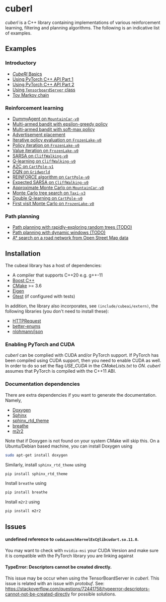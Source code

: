# cuberl

_cuberl_ is a C++ library containing implementations of various reinforcement learning, filtering and planning algorithms.
The following is an indicative list of examples. 
 

## Examples

### Introductory

- <a href="examples/intro/intro_example_1/intro_example_1.md">_CubeRl_ Basics</a>
- <a href="examples/intro/intro_example_2/intro_example_2.md">Using PyTorch C++ API Part 1</a>
- <a href="examples/intro/intro_example_3/intro_example_3.md">Using PyTorch C++ API Part 2</a>
- <a href="examples/intro/intro_example_4/intro_example_4.md">Using ```TensorboardServer``` class</a>
- <a href="examples/intro/intro_example_4/intro_example_5.md">Toy Markov chain</a>

### Reinforcement learning

- <a href="https://pockerman-py-cubeai.readthedocs.io/en/latest/ExamplesCpp/rl/rl_example_0.html">DummyAgent on  ```MountainCar-v0```</a>
- <a href="examples/example_2/example_2.cpp">Multi-armed bandit with epsilon-greedy policy</a>
- <a href="examples/example_3/example_3.cpp">Multi-armed bandit with soft-max policy</a>
- <a href="examples/example_4/example_4.cpp">Advertisement placement</a>
- <a href="examples/rl/rl_example_6/rl_example_6.cpp">Iterative policy evaluation on ```FrozenLake-v0```</a>
- <a href="examples/rl/rl_example_7/rl_example_7.cpp">Policy iteration on ```FrozenLake-v0```</a>
- <a href="examples/rl/rl_example_8/rl_example_8.cpp">Value iteration on ```FrozenLake-v0```</a>
- <a href="examples/rl/rl_example_9/rl_example_9.cpp">SARSA on ```CliffWalking-v0```</a>
- <a href="examples/rl/rl_example_10/rl_example_10.cpp">Q-learning on ```CliffWalking-v0```</a>
- <a href="examples/rl/rl_example_11/rl_example_11.md">A2C on ```CartPole-v1```</a>
- <a href="examples/rl/rl_example_12/rl_example_12.md">DQN on ```Gridworld```</a>
- <a href="examples/rl/rl_example_13/rl_example_13.cpp">REINFORCE algorithm on ```CartPole-v0```</a>
- <a href="examples/rl/rl_example_14/rl_example_14.cpp">Expected SARSA on ```CliffWalking-v0```</a>
- <a href="examples/example_15/example_15.cpp">Approximate Monte Carlo on ```MountainCar-v0```</a>
- <a href="examples/example_16/example_16.cpp">Monte Carlo tree search on ```Taxi-v3```</a>
- <a href="examples/rl/rl_example_18.cpp">Double Q-learning on  ```CartPole-v0``` </a>
- <a href="examples/rl/rl_example_19/rl_example_19.cpp">First visit Monte Carlo on ```FrozenLake-v0```</a>


### Path planning

- <a href="#">Path planning with rapidly-exploring random trees (TODO)</a>
- <a href="#">Path planning with dynamic windows (TODO) </a>
- <a href="examples/example_17/example_17.cpp"> A* search on a road network  from Open Street Map data</a>


## Installation

The cubeai library has a host of dependencies:

- A compiler that supports C++20 e.g. g++-11
- <a href="https://www.boost.org/">Boost C++</a> 
- <a href="https://cmake.org/">CMake</a> >= 3.6
- <a href="https://eigen.tuxfamily.org/index.php?title=Main_Page">Eigen</a>
- <a href="https://github.com/google/googletest">Gtest</a> (if configured with tests)

In addition, the library also incorporates, see ```(include/cubeai/extern)```, the following libraries (you don't need to install these):

- <a href="https://github.com/elnormous/HTTPRequest">HTTPRequest</a>
- <a href="http://github.com/aantron/better-enums">better-enums</a>
- <a href="https://github.com/nlohmann/json">nlohmann/json</a>

### Enabling PyTorch and CUDA

_cuberl_ can be complied with CUDA and/or PyTorch support. If PyTorch has been compiled using CUDA support, then
you need to enable CUDA as well. In order to do so set the flag _USE_CUDA_ in the _CMakeLists.txt_ to _ON_.
_cuberl_ assumes that PyTorch is compiled with the C++11 ABI.


### Documentation dependencies

There are extra dependencies if you want to generate the documentation. Namely,

- <a href="https://www.doxygen.nl/">Doxygen</a>
- <a href="https://www.sphinx-doc.org/en/master/">Sphinx</a>
- <a href="https://github.com/readthedocs/sphinx_rtd_theme">sphinx_rtd_theme</a>
- <a href="https://github.com/breathe-doc/breathe">breathe</a>
- <a href="https://github.com/crossnox/m2r2">m2r2</a>

Note that if Doxygen is not found on your system CMake will skip this. On a Ubuntu/Debian based machine, you can install
Doxygen using

```bash
sudo apt-get install doxygen
```

Similarly, install ```sphinx_rtd_theme``` using

```bash
pip install sphinx_rtd_theme
```

Install ```breathe``` using

```bash
pip install breathe
```

Install ```m2r2``` using

```bash
pip install m2r2
```


## Issues

#### undefined reference to ```cudaLaunchKernelExC@libcudart.so.11.0```. 

You may want to check with ```nvidia-msi``` your CUDA Version and make sure it is compatible with the PyTorch library you are linking against

#### TypeError: Descriptors cannot be created directly.

This issue may be occur when using the TensorBoardServer in _cuberl_.
This issue  is related with an issue with _protobuf_. See: https://stackoverflow.com/questions/72441758/typeerror-descriptors-cannot-not-be-created-directly for 
possible solutions.



